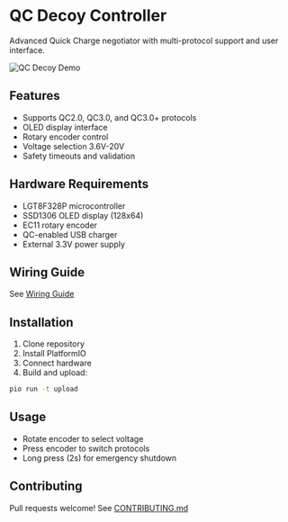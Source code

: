 # QC Decoy Controller

Advanced Quick Charge negotiator with multi-protocol support and user interface.

![QC Decoy Demo](docs/demo-image.jpg)

## Features
- Supports QC2.0, QC3.0, and QC3.0+ protocols
- OLED display interface
- Rotary encoder control
- Voltage selection 3.6V-20V
- Safety timeouts and validation

## Hardware Requirements
- LGT8F328P microcontroller
- SSD1306 OLED display (128x64)
- EC11 rotary encoder
- QC-enabled USB charger
- External 3.3V power supply

## Wiring Guide
See [Wiring Guide](wiring-guide.md)

## Installation
1. Clone repository
2. Install PlatformIO
3. Connect hardware
4. Build and upload:

```bash
pio run -t upload
```

## Usage
- Rotate encoder to select voltage
- Press encoder to switch protocols
- Long press (2s) for emergency shutdown

## Contributing
Pull requests welcome! See [CONTRIBUTING.md](docs/CONTRIBUTING.md)